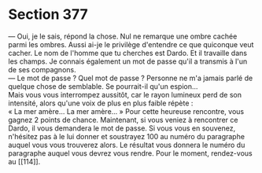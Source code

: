 # Section 377

— Oui, je le sais, répond la chose. Nul ne remarque une ombre cachée parmi les ombres. Aussi ai-je le privilège d'entendre ce que quiconque veut cacher. Le nom de l'homme que tu cherches est Dardo. Et il travaille dans les champs. Je connais également un mot de passe qu'il a transmis à l'un de ses compagnons.  
— Le mot de passe ? Quel mot de passe ? Personne ne m'a jamais parlé de quelque chose de semblable. Se pourrait-il qu'un espion...  
Mais vous vous interrompez aussitôt, car le rayon lumineux perd de son intensité, alors qu'une voix de plus en plus faible répète :  
« La mer amère... La mer amère... » Pour cette heureuse rencontre, vous gagnez 2 points de chance. Maintenant, si vous veniez à rencontrer ce Dardo, il vous demandera le mot de passe. Si vous vous en souvenez, n'hésitez pas à le lui donner et soustrayez 100 au numéro du paragraphe auquel vous vous trouverez alors. Le résultat vous donnera le numéro du paragraphe auquel vous devrez vous rendre. Pour le moment, rendez-vous au [[114]].